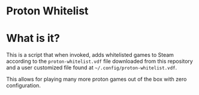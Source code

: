 # Proton Whitelist

# What is it?

This is a script that when invoked, adds whitelisted games to Steam according to the `proton-whitelist.vdf` file downloaded from this repository and a user customized file found at `~/.config/proton-whitelist.vdf`.

This allows for playing many more proton games out of the box with zero configuration.
